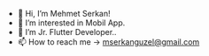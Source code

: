 - 👋 Hi, I’m Mehmet Serkan!
- 👀 I’m interested in Mobil App.
- 🌱 I’m Jr. Flutter Developer..
- 📫 How to reach me -> mserkanguzel@gmail.com


